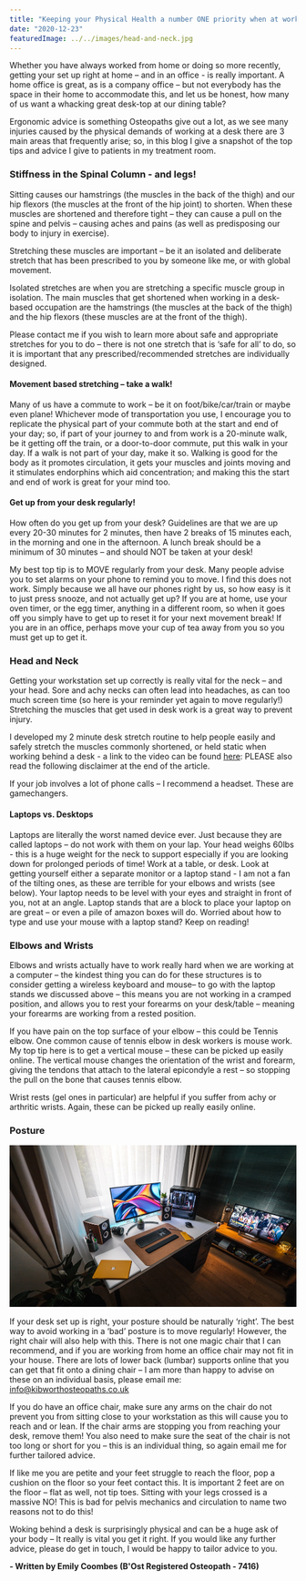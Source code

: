 ```yaml
---
title: "Keeping your Physical Health a number ONE priority when at work!"
date: "2020-12-23"
featuredImage: ../../images/head-and-neck.jpg
---
```


Whether you have always worked from home or doing so more recently, getting your set up right at home – and in an office - is really important. A home office is great, as is a company office – but not everybody has the space in their home to accommodate this, and let us be honest, how many of us want a whacking great desk-top at our dining table?

Ergonomic advice is something Osteopaths give out a lot, as we see many injuries caused by the physical demands of working at a desk there are 3 main areas that frequently arise; so, in this blog I give a snapshot of the top tips and advice I give to patients in my treatment room.

<h3>Stiffness in the Spinal Column - and legs!</h3>

Sitting causes our hamstrings (the muscles in the back of the thigh) and our hip flexors (the muscles at the front of the hip joint) to shorten. When these muscles are shortened and therefore tight – they can cause a pull on the spine and pelvis – causing aches and pains (as well as predisposing our body to injury in exercise).

Stretching these muscles are important – be it an isolated and deliberate stretch that has been prescribed to you by someone like me, or with global movement.

Isolated stretches are when you are stretching a specific muscle group in isolation. The main muscles that get shortened when working in a desk-based occupation are the hamstrings (the muscles at the back of the thigh) and the hip flexors (these muscles are at the front of the thigh).

Please contact me if you wish to learn more about safe and appropriate stretches for you to do – there is not one stretch that is ‘safe for all’ to do, so it is important that any prescribed/recommended stretches are individually designed.

<h4>Movement based stretching – take a walk!</h4>

Many of us have a commute to work – be it on foot/bike/car/train or maybe even plane! Whichever mode of transportation you use, I encourage you to replicate the physical part of your commute both at the start and end of your day; so, if part of your journey to and from work is a 20-minute walk, be it getting off the train, or a door-to-door commute, put this walk in your day. If a walk is not part of your day, make it so. Walking is good for the body as it promotes circulation, it gets your muscles and joints moving and it stimulates endorphins which aid concentration; and making this the start and end of work is great for your mind too.

<h4>Get up from your desk regularly!</h4>

How often do you get up from your desk? Guidelines are that we are up every 20-30 minutes for 2 minutes, then have 2 breaks of 15 minutes each, in the morning and one in the afternoon. A lunch break should be a minimum of 30 minutes – and should NOT be taken at your desk!

My best top tip is to MOVE regularly from your desk. Many people advise you to set alarms on your phone to remind you to move. I find this does not work. Simply because we all have our phones right by us, so how easy is it to just press snooze, and not actually get up? If you are at home, use your oven timer, or the egg timer, anything in a different room, so when it goes off you simply have to get up to reset it for your next movement break! If you are in an office, perhaps move your cup of tea away from you so you must get up to get it.

<h3>Head and Neck</h3>

Getting your workstation set up correctly is really vital for the neck – and your head. Sore and achy necks can often lead into headaches, as can too much screen time (so here is your reminder yet again to move regularly!) Stretching the muscles that get used in desk work is a great way to prevent injury.

I developed my 2 minute desk stretch routine to help people easily and safely stretch the muscles commonly shortened, or held static when working behind a desk -  a link to the video can be found <a href="https://www.facebook.com/kibworthosteo/videos/2656403381238515/" target="_blank" rel="noreferrer noopener">here</a>: PLEASE also read the following disclaimer at the end of the article.

If your job involves a lot of phone calls – I recommend a headset. These are gamechangers.

<h4>Laptops vs. Desktops</h4>

Laptops are literally the worst named device ever. Just because they are called laptops – do not work with them on your lap. Your head weighs 60lbs - this is a huge weight for the neck to support especially if you are looking down for prolonged periods of time! Work at a table, or desk. Look at getting yourself either a separate monitor or a laptop stand - I am not a fan of the tilting ones, as these are terrible for your elbows and wrists (see below). Your laptop needs to be level with your eyes and straight in front of you, not at an angle. Laptop stands that are a block to place your laptop on are great – or even a pile of amazon boxes will do. Worried about how to type and use your mouse with a laptop stand? Keep on reading!

<h3>Elbows and Wrists</h3>

Elbows and wrists actually have to work really hard when we are working at a computer – the kindest thing you can do for these structures is to consider getting a wireless keyboard and mouse– to go with the laptop stands we discussed above – this means you are not working in a cramped position, and allows you to rest your forearms on your desk/table – meaning your forearms are working from a rested position.

If you have pain on the top surface of your elbow – this could be Tennis elbow. One common cause of tennis elbow in desk workers is mouse work. My top tip here is to get a vertical mouse – these can be picked up easily online. The vertical mouse changes the orientation of the wrist and forearm, giving the tendons that attach to the lateral epicondyle a rest – so stopping the pull on the bone that causes tennis elbow.

Wrist rests (gel ones in particular) are helpful if you suffer from achy or arthritic wrists. Again, these can be picked up really easily online. 

<h3>Posture</h3>

![Good desk setup](../../images/desk.jpg)

If your desk set up is right, your posture should be naturally ‘right’. The best way to avoid working in a ‘bad’ posture is to move regularly! However, the right chair will also help with this. There is not one magic chair that I can recommend, and if you are working from home an office chair may not fit in your house. There are lots of lower back (lumbar) supports online that you can get that fit onto a dining chair – I am more than happy to advise on these on an individual basis, please email me: <a href="mailto:info@kibworthosteopaths.co.uk">info@kibworthosteopaths.co.uk</a>

If you do have an office chair, make sure any arms on the chair do not prevent you from sitting close to your workstation as this will cause you to reach and or lean. If the chair arms are stopping you from reaching your desk, remove them! You also need to make sure the seat of the chair is not too long or short for you – this is an individual thing, so again email me for further tailored advice.

If like me you are petite and your feet struggle to reach the floor, pop a cushion on the floor so your feet contact this. It is important 2 feet are on the floor – flat as well, not tip toes. Sitting with your legs crossed is a massive NO! This is bad for pelvis mechanics and circulation to name two reasons not to do this!

Woking behind a desk is surprisingly physical and can be a huge ask of your body – It really is vital you get it right. If you would like any further advice, please do get in touch, I would be happy to tailor advice to you.

<strong>- Written by Emily Coombes (B'Ost Registered Osteopath - 7416)</strong>